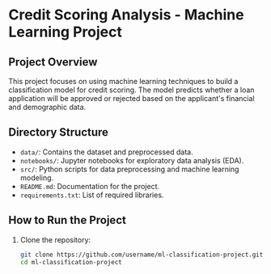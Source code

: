 # Credit Scoring Analysis - Machine Learning Project

## Project Overview
This project focuses on using machine learning techniques to build a classification model for credit scoring. The model predicts whether a loan application will be approved or rejected based on the applicant's financial and demographic data.

## Directory Structure
- `data/`: Contains the dataset and preprocessed data.
- `notebooks/`: Jupyter notebooks for exploratory data analysis (EDA).
- `src/`: Python scripts for data preprocessing and machine learning modeling.
- `README.md`: Documentation for the project.
- `requirements.txt`: List of required libraries.

## How to Run the Project
1. Clone the repository:
   ```bash
   git clone https://github.com/username/ml-classification-project.git
   cd ml-classification-project

